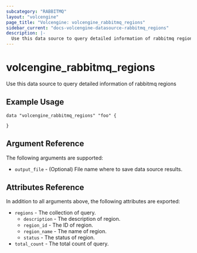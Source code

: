 ```yaml
---
subcategory: "RABBITMQ"
layout: "volcengine"
page_title: "Volcengine: volcengine_rabbitmq_regions"
sidebar_current: "docs-volcengine-datasource-rabbitmq_regions"
description: |-
  Use this data source to query detailed information of rabbitmq regions
---
```

# volcengine_rabbitmq_regions
Use this data source to query detailed information of rabbitmq regions
## Example Usage
```hcl
data "volcengine_rabbitmq_regions" "foo" {

}
```
## Argument Reference
The following arguments are supported:
* `output_file` - (Optional) File name where to save data source results.

## Attributes Reference
In addition to all arguments above, the following attributes are exported:
* `regions` - The collection of query.
    * `description` - The description of region.
    * `region_id` - The ID of region.
    * `region_name` - The name of region.
    * `status` - The status of region.
* `total_count` - The total count of query.


